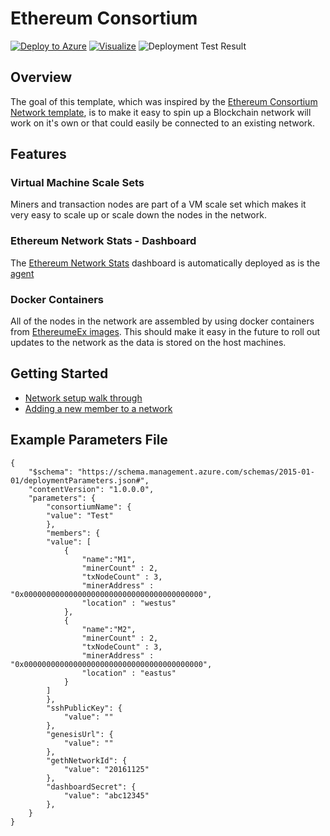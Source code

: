 # Ethereum Consortium


[![Deploy to Azure](http://azuredeploy.net/deploybutton.png)](https://portal.azure.com/#create/Microsoft.Template/uri/https%3A%2F%2Fraw.githubusercontent.com%2FEthereumEx%2Fethereum-arm-templates%2Fmaster%2Fethereum-consortium%2Ftemplate.consortium.json)
[![Visualize](http://armviz.io/visualizebutton.png)](http://armviz.io/#/?load=https%3A%2F%2Fraw.githubusercontent.com%2FEthereumEx%2Fethereum-arm-templates%2Fmaster%2Fethereum-consortium%2Ftemplate.consortium.json)
![Deployment Test Result](https://dpeted.visualstudio.com/_apis/public/build/definitions/f172cbc4-c5dd-4e53-a795-ed5dc807800c/154/badge)

## Overview
The goal of this template, which was inspired by the [Ethereum Consortium Network template](https://github.com/Azure/azure-quickstart-templates/tree/master/ethereum-consortium-blockchain-network), is to make it easy to spin up a Blockchain network will work on it's own or that could easily be connected to an existing network.

## Features

### Virtual Machine Scale Sets
Miners and transaction nodes are part of a VM scale set which makes it very easy to scale up or scale down the nodes in the network.

### Ethereum Network Stats - Dashboard
The [Ethereum Network Stats](https://github.com/EthereumEx/eth-netstats) dashboard is automatically deployed as is the [agent](https://github.com/EthereumEx/eth-net-intelligence-api)

### Docker Containers
All of the nodes in the network are assembled by using docker containers from [EthereumeEx images](https://github.com/EthereumEx/hackfest-images). This should make it easy in the future to roll out updates to the network as the data is stored on the host machines.

## Getting Started
* [Network setup walk through](docs/setupWalkthrough.md)
* [Adding a new member to a network](docs/newMemberWalkthrough.md)

## Example Parameters File
    {
        "$schema": "https://schema.management.azure.com/schemas/2015-01-01/deploymentParameters.json#",
        "contentVersion": "1.0.0.0",
        "parameters": {
            "consortiumName": {
            "value": "Test"
            },
            "members": {
            "value": [
                {
                    "name":"M1",
                    "minerCount" : 2,
                    "txNodeCount" : 3,
                    "minerAddress" : "0x0000000000000000000000000000000000000000",
                    "location" : "westus"
                },
                {
                    "name":"M2",
                    "minerCount" : 2,
                    "txNodeCount" : 3,
                    "minerAddress" : "0x0000000000000000000000000000000000000000",
                    "location" : "eastus"
                }
            ]
            },
            "sshPublicKey": {
                "value": ""
            },
            "genesisUrl": {
                "value": ""
            },
            "gethNetworkId": {
                "value": "20161125"
            },
            "dashboardSecret": {
                "value": "abc12345"
            },
        }
    } 